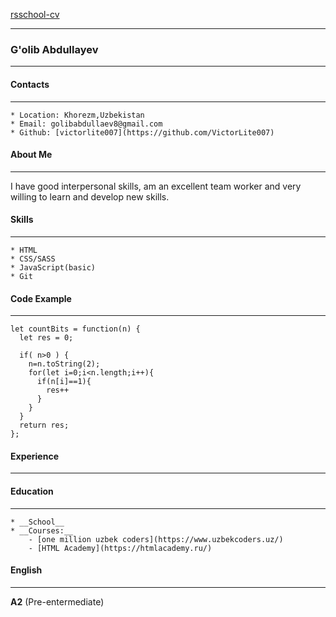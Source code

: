 [rsschool-cv](#)
***

### G'olib Abdullayev
***

#### Contacts
***

    * Location: Khorezm,Uzbekistan
    * Email: golibabdullaev8@gmail.com
    * Github: [victorlite007](https://github.com/VictorLite007)

#### About Me
***

I have good interpersonal skills, am an excellent team worker and very willing to learn and develop new skills.

#### Skills
***

    * HTML
    * CSS/SASS
    * JavaScript(basic)
    * Git

#### Code Example
***

```
let countBits = function(n) {
  let res = 0;
  
  if( n>0 ) {
    n=n.toString(2);
    for(let i=0;i<n.length;i++){
      if(n[i]==1){
        res++
      }
    }
  }
  return res;
};

```

#### Experience
***
#### Education
***
    * __School__
    * __Courses:__
        - [one million uzbek coders](https://www.uzbekcoders.uz/)
        - [HTML Academy](https://htmlacademy.ru/)

#### English
***
__A2__ (Pre-entermediate)